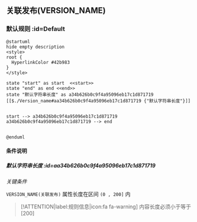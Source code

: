 ## 关联发布(VERSION_NAME) <!-- {docsify-ignore-all} -->

   

### 默认规则 :id=Default

```plantuml
@startuml
hide empty description
<style>
root {
  HyperlinkColor #42b983
}
</style>

state "start" as start  <<start>>
state "end" as end <<end>>
state "默认字符串长度" as a34b626b0c9f4a95096eb17c1d871719 [[$./Version_name#aa34b626b0c9f4a95096eb17c1d871719 {"默认字符串长度"}]]


start --> a34b626b0c9f4a95096eb17c1d871719 
a34b626b0c9f4a95096eb17c1d871719 --> end 


@enduml
```

#### 条件说明

##### 默认字符串长度 :id=aa34b626b0c9f4a95096eb17c1d871719


*关键条件*


`VERSION_NAME(关联发布)` 属性长度在区间 `(0 , 200]` 内

> [!ATTENTION|label:规则信息|icon:fa fa-warning]
> 内容长度必须小于等于[200]







